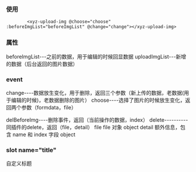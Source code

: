 ### 使用
```
        <xyz-upload-img @choose="choose" :beforeImgList="beforeImgList" @change="change"></xyz-upload-img>
```

### 属性
beforeImgList---之前的数据，用于编辑的时候回显数据
uploadImgList---新增的数据（后台返回的图片数据）

### event
change----数据放生变化，用于删除，返回三个参数（新上传的数据，老数据(用于编辑的时候)，老数据删除的图片）
choose----选择了图片的时候放生变化，返回两个参数（formdata，file）

delBeforeImg----删除事件，返回（当前操作的数据，index）
delete----------同插件的delete，返回（file，detail）
file	file 对象	object
detail	额外信息，包含 name 和 index 字段	object


### slot name="title"
自定义标题